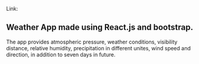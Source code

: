 Link: 
## Weather App made using React.js and bootstrap.
The app provides atmospheric pressure, weather conditions, visibility distance, relative humidity, precipitation in different unites, wind speed and direction, in addition to seven days in future.
